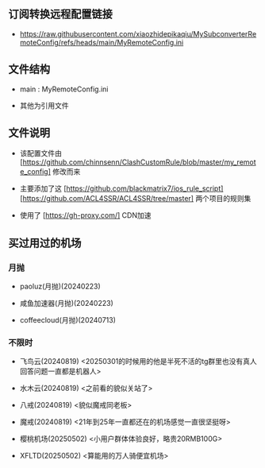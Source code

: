 ## 订阅转换远程配置链接
- https://raw.githubusercontent.com/xiaozhidepikaqiu/MySubconverterRemoteConfig/refs/heads/main/MyRemoteConfig.ini
  
## 文件结构
- main : MyRemoteConfig.ini

- 其他为引用文件

## 文件说明
- 该配置文件由 [https://github.com/chinnsenn/ClashCustomRule/blob/master/my_remote_config] 修改而来

- 主要添加了这 [https://github.com/blackmatrix7/ios_rule_script] [https://github.com/ACL4SSR/ACL4SSR/tree/master] 两个项目的规则集

- 使用了 [https://gh-proxy.com/] CDN加速

## 买过用过的机场

### 月抛
- paoluz(月抛)(20240223)

- 咸鱼加速器(月抛)(20240223)
  
- coffeecloud(月抛)(20240713)

### 不限时
- 飞鸟云(20240819) <20250301的时候用的他是半死不活的tg群里也没有真人回答问题一直都是机器人>

- 水木云(20240819) <之前看的貌似关站了>
  
- 八戒(20240819) <貌似魔戒同老板>
  
- 魔戒(20240819) <21年到25年一直都还在的机场感觉一直很坚挺呀>
  
- 樱桃机场(20250502) <小用户群体体验良好，略贵20RMB100G>
  
- XFLTD(20250502) <算能用的万人骑便宜机场>
